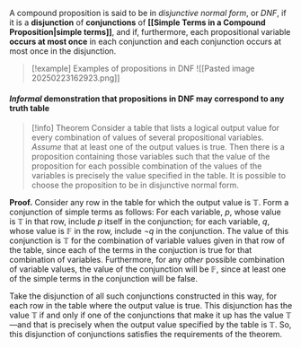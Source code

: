 A compound proposition is said to be in *disjunctive normal form*, or *DNF*, if it is a **disjunction** of **conjunctions** of **[[Simple Terms in a Compound Proposition|simple terms]]**, and if, furthermore, each propositional variable **occurs at most once** in each conjunction and each conjunction occurs at most once in the disjunction.

> [!example] Examples of propositions in DNF
> ![[Pasted image 20250223162923.png]]

#### *Informal* demonstration that propositions in DNF may correspond to any truth table

> [!info] Theorem
> Consider a table that lists a logical output value for every combination of values of several propositional variables. *Assume* that at least one of the output values is true. Then there is a proposition containing those variables such that the value of the proposition for each possible combination of the values of the variables is precisely the value specified in the table. It is possible to choose the proposition to be in disjunctive normal form.

**Proof.** Consider any row in the table for which the output value is $\mathbb{T}$. Form a conjunction of simple terms as follows: For each variable, $p$, whose value is $\mathbb{T}$ in that row, include $p$ itself in the conjunction; for each variable, $q$, whose value is $\mathbb{F}$ in the row, include $\lnot q$ in the conjunction. The value of this conjunction is $\mathbb{T}$ for the combination of variable values given in that row of the table, since each of the terms in the conjuction is true for that combination of variables. Furthermore, for any _other_ possible combination of variable values, the value of the conjunction will be $\mathbb{F}$, since at least one of the simple terms in the conjunction will be false.

Take the disjunction of all such conjunctions constructed in this way, for each row in the table where the output value is true. This disjunction has the value $\mathbb{T}$ if and only if one of the conjunctions that make it up has the value $\mathbb{T}$—and that is precisely when the output value specified by the table is $\mathbb{T}$. So, this disjunction of conjunctions satisfies the requirements of the theorem.